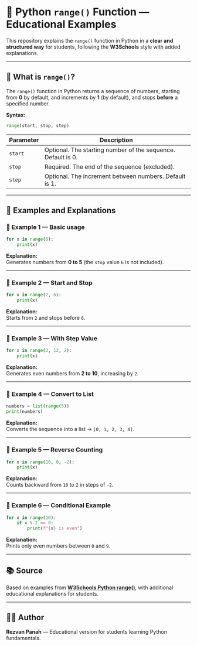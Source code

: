 # 📘 Python `range()` Function — Educational Examples

This repository explains the `range()` function in Python in a **clear and structured way** for students, following the **W3Schools** style with added explanations.

---

## 🧠 What is `range()`?

The `range()` function in Python returns a sequence of numbers, starting from **0** by default, and increments by **1** (by default), and stops **before** a specified number.

**Syntax:**
```python
range(start, stop, step)
```

| Parameter | Description |
|------------|-------------|
| `start` | Optional. The starting number of the sequence. Default is 0. |
| `stop` | Required. The end of the sequence (excluded). |
| `step` | Optional. The increment between numbers. Default is 1. |

---

## 🧩 Examples and Explanations

### 🔹 Example 1 — Basic usage
```python
for x in range(6):
    print(x)
```
**Explanation:**  
Generates numbers from **0 to 5** (the `stop` value `6` is not included).

---

### 🔹 Example 2 — Start and Stop
```python
for x in range(2, 6):
    print(x)
```
**Explanation:**  
Starts from `2` and stops before `6`.

---

### 🔹 Example 3 — With Step Value
```python
for x in range(2, 12, 2):
    print(x)
```
**Explanation:**  
Generates even numbers from **2 to 10**, increasing by `2`.

---

### 🔹 Example 4 — Convert to List
```python
numbers = list(range(5))
print(numbers)
```
**Explanation:**  
Converts the sequence into a list → `[0, 1, 2, 3, 4]`.

---

### 🔹 Example 5 — Reverse Counting
```python
for x in range(10, 0, -2):
    print(x)
```
**Explanation:**  
Counts backward from `10` to `2` in steps of `-2`.

---

### 🔹 Example 6 — Conditional Example
```python
for x in range(10):
    if x % 2 == 0:
        print(f"{x} is even")
```
**Explanation:**  
Prints only even numbers between `0` and `9`.

---

## 📚 Source
Based on examples from **[W3Schools Python range()](https://www.w3schools.com/python/ref_func_range.asp)**, with additional educational explanations for students.

---

## 🧑‍💻 Author
**Rezvan Panah** — Educational version for students learning Python fundamentals.
